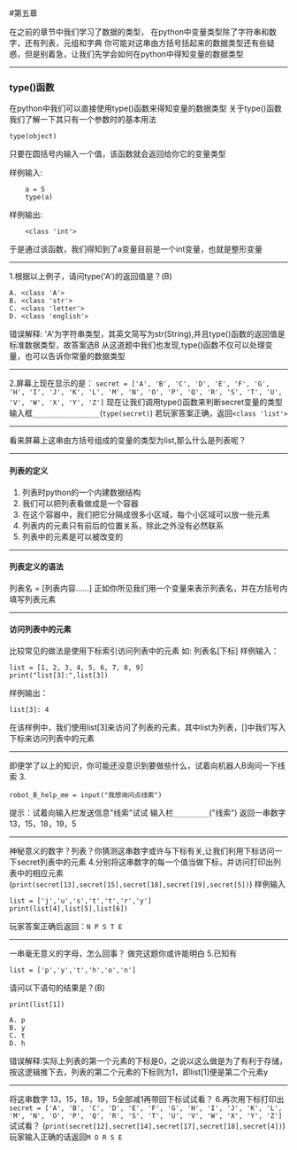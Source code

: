#第五章

在之前的章节中我们学习了数据的类型，
在python中变量类型除了字符串和数字，还有列表，元组和字典
你可能对这串由方括号括起来的数据类型还有些疑惑，但是别着急，让我们先学会如何在python中得知变量的数据类型
___
### type()函数

在python中我们可以直接使用type()函数来得知变量的数据类型
关于type()函数我们了解一下其只有一个参数时的基本用法

```
type(object)
```
只要在圆括号内输入一个值，该函数就会返回给你它的变量类型

样例输入:
```
	a = 5
	type(a)
```

样例输出:
```
	<class 'int'>	
```

于是通过该函数，我们得知到了a变量目前是一个int变量，也就是整形变量
___
1.根据以上例子，请问type('A')的返回值是？(B)
```
A. <class 'A'>
B. <class 'str'>
C. <class 'letter'>
D. <class 'english'>
```
错误解释:
'A'为字符串类型，其英文简写为str(String),并且type()函数的返回值是标准数据类型，故答案选B
从这道题中我们也发现,type()函数不仅可以处理变量，也可以告诉你常量的数据类型
___
2.屏幕上现在显示的是：
`secret = ['A', 'B', 'C', 'D', 'E', 'F', 'G', 'H', 'I', 'J', 'K', 'L', 'M', 'N', 'O', 'P', 'Q', 'R', 'S', 'T', 'U', 'V', 'W', 'X', 'Y', 'Z']`
现在让我们调用type()函数来判断secret变量的类型
输入框`_________________`(`type(secret)`)
若玩家答案正确，返回`<class 'list'>`
___
看来屏幕上这串由方括号组成的变量的类型为list,那么什么是列表呢？
___
#### 列表的定义
1. 列表时python的一个内建数据结构
2. 我们可以把列表看做成是一个容器
3. 在这个容器中，我们把它分隔成很多小区域，每个小区域可以放一些元素
4. 列表内的元素只有前后的位置关系，除此之外没有必然联系
5. 列表中的元素是可以被改变的
___
#### 列表定义的语法
列表名 = [列表内容......]
正如你所见我们用一个变量来表示列表名，并在方括号内填写列表元素
___
#### 访问列表中的元素
比较常见的做法是使用下标索引访问列表中的元素
如: 列表名[下标]
样例输入：
```
list = [1, 2, 3, 4, 5, 6, 7, 8, 9]
print("list[3]:",list[3])
```

样例输出：
```
list[3]: 4
```
在该样例中，我们使用list[3]来访问了列表的元素，其中list为列表，[]中我们写入下标来访问列表中的元素
___
即便学了以上的知识，你可能还没意识到要做些什么，试着向机器人B询问一下线索
3.
```
robot_B_help_me = input("我想询问点线索")
```
提示：试着向输入栏发送信息"线索"试试
输入栏`_________`("线索")
返回一串数字 13，15，18，19，5
___
神秘意义的数字？列表？你猜测这串数字或许与下标有关,让我们利用下标访问一下secret列表中的元素
4.分别将这串数字的每一个值当做下标，并访问打印出列表中的相应元素
(`print(secret[13],secret[15],secret[18],secret[19],secret[5])`)
样例输入
```
list = ['j','u','s','t','t','r','y']
print(list[4],list[5],list[6])
```
玩家答案正确后返回：`N P S T E`
___
一串毫无意义的字母，怎么回事？
做完这题你或许能明白
5.已知有
```
list = ['p','y','t','h','o','n']
```
请问以下语句的结果是？(B)
```
print(list[1])
```
```
A. p
B. y
C. t
D. h
```
错误解释:实际上列表的第一个元素的下标是0，之说以这么做是为了有利于存储，
按这逻辑推下去，列表的第二个元素的下标则为1，即list[1]便是第二个元素y
___
将这串数字 13，15，18，19，5全部减1再带回下标试试看？
6.再次用下标打印出`secret = ['A', 'B', 'C', 'D', 'E', 'F', 'G', 'H', 'I', 'J', 'K', 'L', 'M', 'N', 'O', 'P', 'Q', 'R', 'S', 'T', 'U', 'V', 'W', 'X', 'Y', 'Z']`试试看？
(`print(secret[12],secret[14],secret[17],secret[18],secret[4])`)
玩家输入正确的话返回`M O R S E`